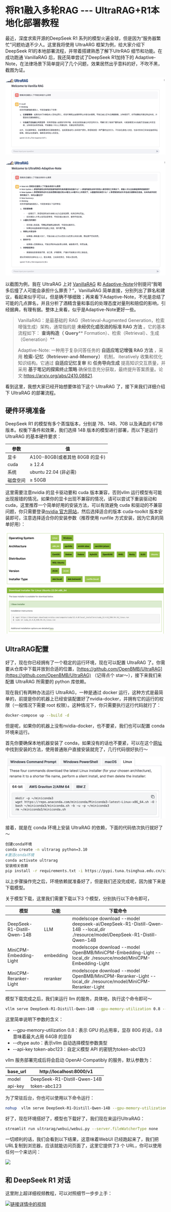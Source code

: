 # 将R1融入多轮RAG --- UltraRAG+R1本地化部署教程

最近，深度求索开源的DeepSeek R1 系列的模型火遍全球，但是因为“服务器繁忙”问题劝退不少人。这里我将使用 UltraARG 框架为例，给大家介绍下 DeepSeek R1的本地部署流程，并带着搭建熟悉了解下UltrRAG 细节和功能。在成功跑通 VanillaRAG 后，我还简单尝试了DeepSeek R1加持下的 Adaptive-Note，在法律场景下简单提问了几个问题，效果居然出乎意料的好，不吹不黑，截图为证。

![](../assets/zh/vrag.png)

![](../assets/zh/adaptive-note.png)

以截图为例，我在 UltraRAG 上对 [VanillaRAG]() 和 [Adaptive-Note]()分别提问“我喝多后撞了人可能会承担什么罪责？”，VanillaRAG 简单直接，分别列出了罪名和建议，看起来似乎可以，但是确不够细致；再来看下Adaptive-Note，不光是总结了可能的几点罪名，并且分析了酒精含量和事后的处理态度对量刑和赔偿的影响，引经据典，有理有据。整体上来看，似乎是Adaptive-Note更好一些。

> VanillaRAG：是最基础的 RAG（Retrieval-Augmented Generation，检索增强生成）架构，通常指的是 **未经优化或改进的标准 RAG 方法** 。它的基本流程如下： **查询构造（** **Query**** Formation）、检索（Retrieval）、生成（Generation）**
>
> Adaptive-Note:  一种用于复杂问答任务的  **自适应笔记增强 RAG 方法** ，采用 **检索-记忆（Retriever-and-Memory）** 机制， iteratively 收集和优化知识结构。它通过 **自适应记忆复审** 和 **任务导向生成** 提高知识交互质量，并采用 **基于笔记的探索终止策略** 确保信息充分获取，最终提升答案质量。论文:https://arxiv.org/abs/2410.08821.

看到这里，我想大家已经开始想要体验下这个 UltraRAG 了，接下来我们详细介绍下 UltraRAG 的部署流程。

## 硬件环境准备

DeepSeek R1 的模型有多个蒸馏版本，分别是 7B、14B、70B 以及满血的 671B 版本。权衡下条件和效果，我们选择 14B 版本的模型进行部署，而以下是运行 UltraRAG 的基本硬件要求：

| **参数** | **值**                    |
| -------------- | ------------------------------- |
| 显卡           | A100-80GB(或者其他 80GB 的显卡) |
| cuda           | ≥ 12.4                         |
| 系统           | ubuntu 22.04 (非必需)           |
| 磁盘空间       | ≥ 50GB                         |

这里需要注意nvidia 的显卡驱动要和 cuda 版本兼容，否则vllm 运行模型有可能出现报错的情况。如果你的显卡出现不兼容的情况，请可以尝试下重装驱动和 cuda，这里推荐一个简单好用的安装方法，可以有效避免 cuda 和驱动的不兼容问题，你只需要登录[nvidia 官方网站](https://developer.nvidia.com/cuda-toolkit-archive)，然后选择适合的版本 cuda-toolkit 版本安装即可，注意选择适合你的安装参数（推荐使用 runfile 方式安装，因为它真的简单好用）：

![](../assets/zh/nvidia.png)

## UltraRAG配置

好了，现在你已经拥有了一个稳定的运行环境，现在可以配置 UltraRAG 了。你需要从仓库中下载并放到合适的位置，[https://github.com/OpenBMB/UltraRAG](https://github.com/OpenBMB/UltraRAG) （记得点个 star～），接下来我们来配置 UltraRAG 所需要的 python 库依赖。

现在我们有两种办法运行 UltraRAG，一种是通过 docker 运行，这种方式是最简单的，前提是你的机器上已经安装配置好了nvidia-docker，并拥有它的运行的权限（一般情况下需要 root 权限）。这种情况下，你只需要执行这行代码就行了：

```Bash
docker-compose up --build -d
```

但是呢，如果你的机器上没有nvidia-docker，也不要紧，我们也可以配置 conda 环境来运行。

首先你要确保本地机器安装了 conda，如果没有的话也不要紧，可以在这个[网址](https://docs.anaconda.com/miniconda/install/)中找到安装的方法，使用普通账户直接安装就完了，几行代码很好执行～

![](../assets/zh/conda.png)

接着，就是在 conda 环境上安装 UltraRAG 的依赖，下面的代码依次执行就好了～

```Bash
创建conda环境
conda create -n ultrarag python=3.10
#激活conda环境
conda activate ultrarag
安装相关依赖
pip install -r requirements.txt -i https://pypi.tuna.tsinghua.edu.cn/simple
```

以上步骤操作完之后，环境依赖就准备好了，但是我们还没完成呢，因为接下来是下载模型。

关于模型下载，这里我们需要下载以下3 个模型，分别执行以下命令即可，

| **模型**               | **功能** | **下载命令**                                                                                                             |
| ---------------------------- | -------------- | ------------------------------------------------------------------------------------------------------------------------------ |
| DeepSeek-R1-Distill-Qwen-14B | LLM            | modelscope download --model deepseek-ai/DeepSeek-R1-Distill-Qwen-14B --local_dir ./resource/model/DeepSeek-R1-Distill-Qwen-14B |
| MiniCPM-Embedding-Light      | embedding      | modelscope download --model OpenBMB/MiniCPM-Embedding-Light --local_dir ./resource/model/MiniCPM-Embedding-Light               |
| MiniCPM-Reranker-Light       | reranker       | modelscope download --model OpenBMB/MiniCPM-Reranker-Light --local_dir ./resource/model/MiniCPM-Reranker-Light                 |

 模型下载完成之后，我们来运行 llm 的服务，具体地，执行这个命令即可～

```Bash
vllm serve DeepSeek-R1-Distill-Qwen-14B --gpu-memory-utilization 0.8 --dtype auto --api-key token-abc123
```

这里简单说明下参数的含义：

* --gpu-memory-utilization 0.8：表示 GPU 的占用率，显存 80G 的话，0.8 意味着最大占用 64GB 的显存
* --dtype auto：表示vllm 自动选择模型参数类型
* --api-key token-abc123：自定义模型 API 的密钥为token-abc123

vllm 服务部署完成后将会启动 OpenAI-Compatibly 的服务，默认参数为：

| base_url | http://localhost:8000/v1     |
| -------- | ---------------------------- |
| model    | DeepSeek-R1-Distill-Qwen-14B |
| api-key  | token-abc123                 |

为了常驻后台，你也可以使用以下命令运行：

```Bash
nohup  vllm serve DeepSeek-R1-Distill-Qwen-14B --gpu-memory-utilization 0.8 --dtype auto --api-key token-abc123 &
```

好了，现在环境搭好了，模型也下载好了，我们现在来运行UltraRAG：

```Bash
streamlit run ultrarag/webui/webui.py --server.fileWatcherType none
```

一切顺利的话，我们会看到以下结果，这意味着WebUI 已经跑起来了，我们把 URL复制到浏览器，应该就能访问页面了，这里它提供了3 个 URL，你可以使用任何一个来访问：

![](https://mmbiz.qpic.cn/mmbiz_jpg/y4aUF5lic8SRNHOxlxO5UkiaCuSoDzLmRicLMicleIGibqicJkibkk6fDFyNHuO87ibnIkHmNWqJu3nlNwb6mNLia9ibb2jQ/640?wx_fmt=jpeg&tp=webp&wxfrom=5&wx_lazy=1&wx_co=1)

## 和 DeepSeek R1 对话
这里附上超详细视频教程，可以对照细节一步步上手：


[![链接详情中的视频](https://i1.hdslb.com/bfs/archive/78dcd00013b817c45cad33e114d1ac3508c2bd8f.jpg@672w_378h_1c.webp)](https://www.bilibili.com/video/BV1vRAbezEcu/?share_source=copy_web)